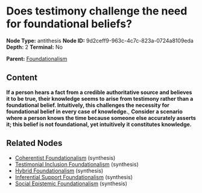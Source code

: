 # Does testimony challenge the need for foundational beliefs?

**Node Type:** antithesis
**Node ID:** 9d2ceff9-963c-4c7c-823a-0724a8109eda
**Depth:** 2
**Terminal:** No

**Parent:** [Foundationalism](foundationalism.md)

## Content

**If a person hears a fact from a credible authoritative source and believes it to be true, their knowledge seems to arise from testimony rather than a foundational belief. Intuitively, this challenges the necessity for foundational belief in every case of knowledge.**, **Consider a scenario where a person knows the time because someone else accurately asserts it; this belief is not foundational, yet intuitively it constitutes knowledge.**

## Related Nodes

- [Coherentist Foundationalism](coherentist-foundationalism.md) (synthesis)
- [Testimonial Inclusion Foundationalism](testimonial-inclusion-foundationalism.md) (synthesis)
- [Hybrid Foundationalism](hybrid-foundationalism.md) (synthesis)
- [Inferential Support Foundationalism](inferential-support-foundationalism.md) (synthesis)
- [Social Epistemic Foundationalism](social-epistemic-foundationalism.md) (synthesis)
